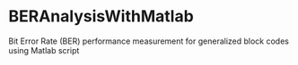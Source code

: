 # BERAnalysisWithMatlab
Bit Error Rate (BER) performance measurement for generalized block codes using Matlab script
